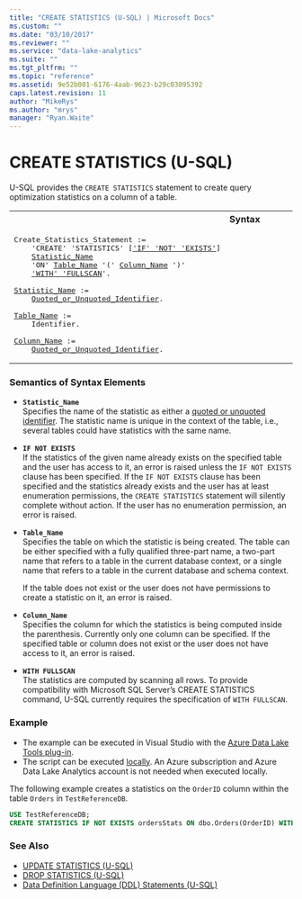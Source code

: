 ```yaml
---
title: "CREATE STATISTICS (U-SQL) | Microsoft Docs"
ms.custom: ""
ms.date: "03/10/2017"
ms.reviewer: ""
ms.service: "data-lake-analytics"
ms.suite: ""
ms.tgt_pltfrm: ""
ms.topic: "reference"
ms.assetid: 9e52b001-6176-4aab-9623-b29c03095392
caps.latest.revision: 11
author: "MikeRys"
ms.author: "mrys"
manager: "Ryan.Waite"
---
```

# CREATE STATISTICS (U-SQL)
U-SQL provides the `CREATE STATISTICS` statement to create query optimization statistics on a column of a table.  
  
<table><th>Syntax</th><tr><td><pre>
Create_Statistics_Statement :=                                                                           
    'CREATE' 'STATISTICS' [<a href="#INE">'IF' 'NOT' 'EXISTS'</a>]  
    <a href="#stat_name">Statistic_Name</a>  
    'ON' <a href="#tabl_name">Table_Name</a> '(' <a href="#col_name">Column_Name</a> ')'  
    <a href="#w_flscn">'WITH' 'FULLSCAN</a>'.<br />
<a href="#stat_name">Statistic_Name</a> := 
    <a href="u-sql-identifiers.md">Quoted_or_Unquoted_Identifier</a>.<br /> 
<a href="#tabl_name">Table_Name</a> := 
    Identifier.<br />  
<a href="#col_name">Column_Name</a> := 
    <a href="u-sql-identifiers.md">Quoted_or_Unquoted_Identifier</a>.
</pre></td></tr></table>

### Semantics of Syntax Elements    
-   <a name="stat_name"></a>**`Statistic_Name`**    
    Specifies the name of the statistic as either a [quoted or unquoted identifier](u-sql-identifiers.md). The statistic name is unique in the context of the table, i.e., several tables could have statistics with the same name.  
  
-   <a name="INE"></a>**`IF NOT EXISTS`**     
    If the statistics of the given name already exists on the specified table and the user has access to it, an error is raised unless the `IF NOT EXISTS` clause has been specified. If the `IF NOT EXISTS` clause has been specified and the statistics already exists and the user has at least enumeration permissions, the `CREATE STATISTICS` statement will silently complete without action. If the user has no enumeration permission, an error is raised.  
  
-   <a name="tabl_name"></a>**`Table_Name`**  
    Specifies the table on which the statistic is being created. The table can be either specified with a fully qualified three-part name, a two-part name that refers to a table in the current database context, or a single name that refers to a table in the current database and schema context.  
  
    If the table does not exist or the user does not have permissions to create a statistic on it, an error is raised.  
  
-   <a name="col_name"></a>**`Column_Name`**  
    Specifies the column for which the statistics is being computed inside the parenthesis. Currently only one column can be specified. If the specified table or column does not exist or the user does not have access to it, an error is raised.  
  
-   <a name="w_flscn"></a>**`WITH FULLSCAN`**  
    The statistics are computed by scanning all rows. To provide compatibility with Microsoft SQL Server’s CREATE STATISTICS command, U-SQL currently requires the specification of `WITH FULLSCAN`.  
  
### Example    
- The example can be executed in Visual Studio with the [Azure Data Lake Tools plug-in](https://www.microsoft.com/download/details.aspx?id=49504).  
- The script can be executed [locally](https://docs.microsoft.com/azure/data-lake-analytics/data-lake-analytics-data-lake-tools-get-started#run-u-sql-locally).  An Azure subscription and Azure Data Lake Analytics account is not needed when executed locally.

The following example creates a statistics on the `OrderID` column within the table `Orders` in `TestReferenceDB`.  
  
```sql
USE TestReferenceDB; 
CREATE STATISTICS IF NOT EXISTS ordersStats ON dbo.Orders(OrderID) WITH FULLSCAN;  
```
  
### See Also
-  [UPDATE STATISTICS (U-SQL)](update-statistics-u-sql.md)
-  [DROP STATISTICS (U-SQL)](drop-statistics-u-sql.md)
- [Data Definition Language (DDL) Statements (U-SQL)](data-definition-language-ddl-statements-u-sql.md)  
 
